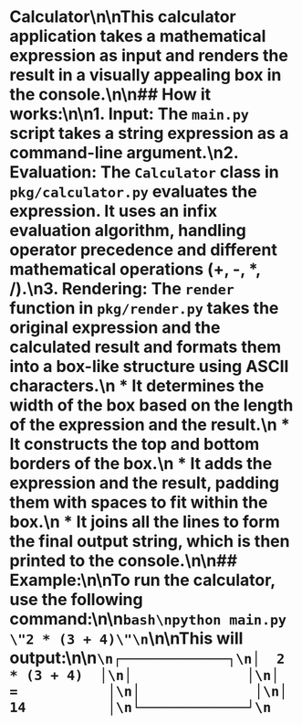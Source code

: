 # Calculator\n\nThis calculator application takes a mathematical expression as input and renders the result in a visually appealing box in the console.\n\n## How it works:\n\n1.  **Input:** The `main.py` script takes a string expression as a command-line argument.\n2.  **Evaluation:** The `Calculator` class in `pkg/calculator.py` evaluates the expression. It uses an infix evaluation algorithm, handling operator precedence and different mathematical operations (+, -, \*, /).\n3.  **Rendering:** The `render` function in `pkg/render.py` takes the original expression and the calculated result and formats them into a box-like structure using ASCII characters.\n    *   It determines the width of the box based on the length of the expression and the result.\n    *   It constructs the top and bottom borders of the box.\n    *   It adds the expression and the result, padding them with spaces to fit within the box.\n    *   It joins all the lines to form the final output string, which is then printed to the console.\n\n## Example:\n\nTo run the calculator, use the following command:\n\n```bash\npython main.py \"2 * (3 + 4)\"\n```\n\nThis will output:\n\n```\n┌─────────────┐\n│  2 * (3 + 4)  │\n│              │\n│  =           │\n│              │\n│  14          │\n└─────────────┘\n```